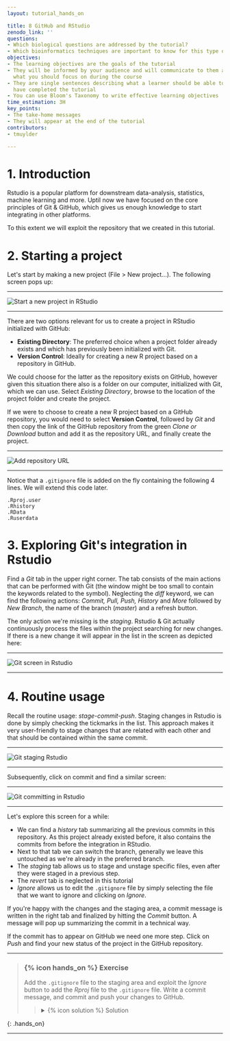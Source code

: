 ```yaml
---
layout: tutorial_hands_on

title: 8 GitHub and RStudio
zenodo_link: ''
questions:
- Which biological questions are addressed by the tutorial?
- Which bioinformatics techniques are important to know for this type of data?
objectives:
- The learning objectives are the goals of the tutorial
- They will be informed by your audience and will communicate to them and to yourself
  what you should focus on during the course
- They are single sentences describing what a learner should be able to do once they
  have completed the tutorial
- You can use Bloom's Taxonomy to write effective learning objectives
time_estimation: 3H
key_points:
- The take-home messages
- They will appear at the end of the tutorial
contributors:
- tmuylder

---
```


# 1. Introduction

Rstudio is a popular platform for downstream data-analysis, statistics, machine learning and more. Uptil now we have focused on the core principles of Git & GitHub, which gives us enough knowledge to start integrating in other platforms. 

To this extent we will exploit the repository that we created in this tutorial. 

# 2. Starting a project 
Let's start by making a new project (File > New project...). The following screen pops up:

---

![Start a new project in RStudio](../../images/rstudio-1.PNG)

---

There are two options relevant for us to create a project in RStudio initialized with GitHub:
- **Existing Directory**: The preferred choice when a project folder already exists and which has previously been initialized with Git. 
- **Version Control**: Ideally for creating a new R project based on a repository in GitHub. 

We could choose for the latter as the repository exists on GitHub, however given this situation there also is a folder on our computer, initialized with Git, which we can use. Select *Existing Directory*, browse to the location of the project folder and create the project. 

If we were to choose to create a new R project based on a GitHub repository, you would need to select **Version Control**, followed by *Git* and then copy the link of the GitHub repository from the green *Clone or Download* button and add it as the repository URL, and finally create the project. 

---

![Add repository URL](../../images/rstudio-2.PNG)

---

Notice that a `.gitignore` file is added on the fly containing the following 4 lines. We will extend this code later. 
```
.Rproj.user
.Rhistory
.RData
.Ruserdata
``` 

# 3. Exploring Git's integration in Rstudio

Find a *Git* tab in the upper right corner. The tab consists of the main actions that can be performed with Git (the window might be too small to contain the keywords related to the symbol). Neglecting the *diff* keyword, we can find the following actions: *Commit, Pull, Push, History* and *More* followed by *New Branch*, the name of the branch (*master*) and a refresh button. 

The only action we're missing is the *staging*. Rstudio & Git actually continuously process the files within the project searching for new changes. If there is a new change it will appear in the list in the screen as depicted here:

---

![Git screen in Rstudio](../../images/rstudio-3.PNG)

---


# 4. Routine usage

Recall the routine usage: *stage-commit-push*. Staging changes in Rstudio is done by simply checking the tickmarks in the list. This approach makes it very user-friendly to stage changes that are related with each other and that should be contained within the same commit. 

--- 

![Git staging Rstudio](../../images/rstudio-4.PNG)

---

Subsequently, click on commit and find a similar screen:

--- 

![Git committing in Rstudio](../../images/rstudio-5.PNG)

---

Let's explore this screen for a while: 
- We can find a *history* tab summarizing all the previous commits in this repository. As this project already existed before, it also contains the commits from before the integration in RStudio. 
- Next to that tab we can switch the branch, generally we leave this untouched as we're already in the preferred branch. 
- The *staging* tab allows us to stage and unstage specific files, even after they were staged in a previous step.
- The *revert* tab is neglected in this tutorial
- *Ignore* allows us to edit the `.gitignore` file by simply selecting the file that we want to ignore and clicking on *Ignore*. 

If you're happy with the changes and the staging area, a commit message is written in the right tab and finalized by hitting the *Commit* button. A message will pop up summarizing the commit in a technical way. 

If the commit has to appear on GitHub we need one more step. Click on *Push* and find your new status of the project in the GitHub repository.


---

> ### {% icon hands_on %} Exercise 
>
> Add the `.gitignore` file to the staging area and exploit the *Ignore* button to add the *Rproj* file to the `.gitignore` file. Write a commit message, and commit and push your changes to GitHub. 
>
>
>    > <details markdown="1">
>    > <summary>{% icon solution %} Solution
>    > </summary>
>    > 
>    > 
>    > 
>    > 
>    > 
>    > </details>
> 
{: .hands_on}

---
 
